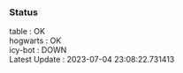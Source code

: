 ### Status


table : OK  
hogwarts : OK  
icy-bot : DOWN  
Latest Update : 2023-07-04 23:08:22.731413
